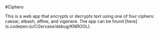 #Ciphers

This is a web app that encrypts or decrypts text using one of four ciphers: caesar, atbash, affine, and vigènere. The app can be found [here] (s.codepen.io/CGervase/debug/KNROOL).
